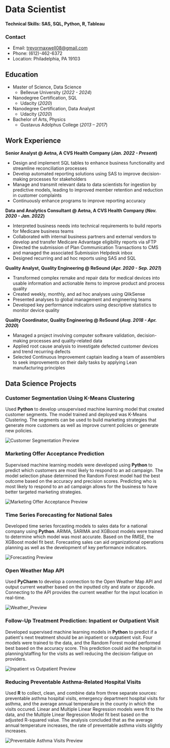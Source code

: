 # Data Scientist

#### Technical Skills: SAS, SQL, Python, R, Tableau

### Contact
- Email: trevormaxwell08@gmail.com
- Phone: (612)-462-6372
- Location: Philadelphia, PA 19103

## Education
- Master of Science, Data Science
  - Bellevue University (_2022 - 2024_)
- Nanodegree Certification, SQL
  - Udacity (_2020_)
- Nanodegree Certification, Data Analyst
  - Udacity (_2020_)
- Bachelor of Arts, Physics
  - Gustavus Adolphus College (_2013 – 2017_)

## Work Experience
**Senior Analyst @ Aetna, A CVS Health Company (_Jan. 2022 - Present_)**
- Design and implement SQL tables to enhance business functionality and streamline reconciliation processes
- Develop automated reporting solutions using SAS to improve decision-making processes for stakeholders
- Manage and transmit relevant data to data scientists for ingestion by predictive models, leading to improved member retention and reduction in customer complaints
- Continuously enhance programs to improve reporting accuracy

**Data and Analytics Consultant @ Aetna, A CVS Health Company (_Nov. 2020 - Jan. 2022_)**
- Interpreted business needs into technical requirements to build reports for Medicare business teams
- Collaborated with internal business partners and external vendors to develop and transfer Medicare Advantage eligibility reports via sFTP
- Directed the submission of Plan Communication Transactions to CMS and managed the associated Submission Helpdesk inbox   
- Designed recurring and ad hoc reports using SAS and SQL

**Quality Analyst, Quality Engineering @ ReSound (_Apr. 2020 - Sep. 2021_)**
- Transformed complex remake and repair data for medical devices into usable information and actionable items to  improve product and process quality
- Created weekly, monthly, and ad hoc analyses using QlikSense
- Presented analyses to global management and engineering teams
- Developed key performance indicators using descriptive statistics to monitor device quality

**Quality Coordinator, Quality Engineering @ ReSound (_Aug. 2018 - Apr. 2020_)**
- Managed a project involving computer software validation, decision-making processes and quality-related data
- Applied root cause analysis to investigate defected customer devices and trend recurring defects
- Selected Continuous Improvement captain leading a team of assemblers to seek improvements on their daily tasks by applying Lean manufacturing principles

 
## Data Science Projects

### Customer Segmentation Using K-Means Clustering
Used **Python** to develop unsupervised machine learning model that created customer segments. The model trained and deployed was K-Means Clustering. The segments can be used to build marketing strategies that generate more customers as well as improve current policies or generate new policies. 

![Customer Segmentation Preview](/assets/images/Customer_Segmentation_Preview_v2.jpeg)

 
### Marketing Offer Acceptance Prediction
Supervised machine learning models were developed using **Python** to predict which customers are most likely to respond to an ad campaign. The model selection phase determined the Random Forest model had the best outcome based on the accuracy and precision scores. Predicting who is most likely to respond to an ad campaign allows for the business to have better targeted marketing strategies.  

![Marketing Offer Acceptance Preview](/assets/images/Marketing_Campaign_Preview.jpg)

 
### Time Series Forecasting for National Sales
Developed time series forcasting models to sales data for a national company using **Python**. ARIMA, SARIMA and XGBoost models were trained to determine which model was most accurate. Based on the RMSE, the XGBoost model fit best. Forecasting sales can aid organizational operations planning as well as the development of key performance indicators.

![Forecasting Preview](/assets/images/Forecasting_Preview.jpg)

 
### Open Weather Map API
Used **PyCharm** to develop a connection to the Open Weather Map API and output current weather based on the inputted city and state or zipcode. Connecting to the API provides the current weather for the input location in real-time.

![Weather_Preview](/assets/images/Weather_Preview.jpg)

 
### Follow-Up Treatment Prediction: Inpatient or Outpatient Visit
Developed supervised machine learning models in **Python** to predict if a patient's next treatment should be an inpatient or outpatient visit. Four models were trained to the data, and the Random Forest model performed best based on the accuracy score. This prediction could aid the hospital in planning/staffing for the visits as well reducing the decision-fatigue on providers.

![Inpatient vs Outpatient Preview](/assets/images/Inpatient_vs_Outpatient_Preview.jpg)

 
### Reducing Preventable Asthma-Related Hospital Visits
Used **R** to collect, clean, and combine data from three separate sources: preventable asthma hospital visits, emergency department hospital visits for asthma, and the average annual temperature in the county in which the visits occured. Linear and Multiple Linear Regression models were fit to the data, and the Multiple Linear Regression Model fit best based on the adjusted R-squared value. The analysis concluded that as the average annual temperature increases, the rate of preventable asthma visits slightly increases.  

![Preventable Asthma Visits Preview](/assets/images/Preventable_Asthma_Visits_Preview.jpg)
